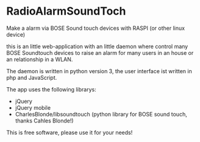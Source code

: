 # RadioAlarmSoundToch
Make a alarm via BOSE Sound touch devices with RASPI (or other linux device)

this is an little web-application with an little daemon where control many BOSE Soundtouch devices
to raise an alarm for many users in an house or an relationship in a WLAN.

The daemon is written in python version 3, the user interface ist written in php and JavaScript.

The app uses the following librarys:

 - jQuery
 - jQuery mobile
 - CharlesBlonde/libsoundtouch (python library for BOSE sound touch, thanks Cahles Blonde!)
 
 This is free software, please use it for your needs!
 
 